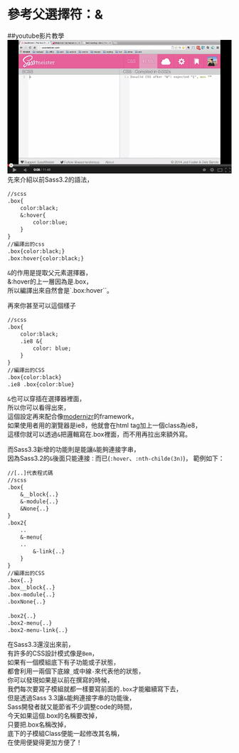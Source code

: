 # 參考父選擇符：&
##youtube影片教學
<a href="https://www.youtube.com/watch?v=pIUTpzHjcdA" target="_blank">![](/images/video/sass3.3-1.png)</a>
先來介紹以前Sass3.2的語法，  
```
//scss
.box{
	color:black;
	&:hover{
		color:blue;
	}
}
//編譯出的css
.box{color:black;}
.box:hover{color:black;}
```

`&`的作用是提取父元素選擇器，  
&:hover的上一層因為是.box，  
所以編譯出來自然會是`.box:hover``。

再來你甚至可以這個樣子
```
//scss
.box{
	color:black;
	.ie8 &{
		color: blue;
	}
}
//編譯出的CSS
.box{color:black}
.ie8 .box{color:blue}
```
`&`也可以穿插在選擇器裡面，  
所以你可以看得出來，  
這個設定再來配合像[modernizr](http://modernizr.com/)的framework，  
如果使用者用的瀏覽器是ie8，他就會在html tag加上一個class為ie8，  
這樣你就可以透過`&`把邏輯寫在.box裡面，而不用再拉出來額外寫。  

而Sass3.3新增的功能則是能讓`&`能夠連接字串，  
因為Sass3.2的`&`後面只能連接`：`而已(`:hover`、`:nth-childe(3n)`)，
範例如下：  
```
//[..]代表程式碼
//scss
.box{
	&__block{..}
	&-module{..}
	&None{..}
}
.box2{
	..
	&-menu{
	..
		&-link{..}
	}
}
//編譯出的CSS
.box{..}
.box__block{..}
.box-module{..}
.boxNone{..}

.box2{..}
.box2-menu{..}
.box2-menu-link{..}
```
在Sass3.3還沒出來前，  
有許多的CSS設計模式像是`Bem`，  
如果有一個模組底下有子功能或子狀態，  
都會利用一兩個下底線`_`或中線`-`來代表他的狀態，  
你可以發現如果是以前在撰寫的時候，  
我們每次要寫子模組就都一樣要寫前面的`.box`才能繼續寫下去，  
但是透過Sass 3.3讓`&`能夠連接字串的功能後，  
Sass開發者就又能節省不少調整code的時間，  
今天如果這個.box的名稱要改掉，  
只要把.box名稱改掉，  
底下的子模組Class便能一起修改其名稱，  
在使用便變得更加方便了！  


